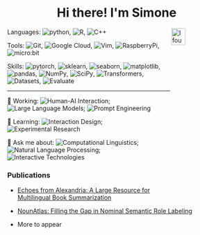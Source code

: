 <h1 align='center'>Hi there! I'm Simone</h1>

<img align='right' src="https://media3.giphy.com/media/kyKuZzsa6bShl3SaHe/giphy.gif" alt='I found out I can turn coffee into code' width=25% height=10%/>

Languages: ![python](https://img.shields.io/badge/python-b?style=flat-square&logo=python&logoColor=AAA&color=36465D), ![R](https://img.shields.io/badge/R-b?style=flat-square&logo=r&logoColor=AAA&color=36465D), ![C++](https://img.shields.io/badge/C++-b?style=flat-square&logo=sql&logoColor=AAA&color=36465D)

Tools: ![Git](https://img.shields.io/badge/git-b?style=flat-square&logo=git&logoColor=AAA&color=36465D), ![Google Cloud](https://img.shields.io/badge/Google_Cloud-b?style=flat-square&logo=googlecloud&logoColor=AAA&color=36465D), ![Vim](https://img.shields.io/badge/Vim-%230A2D62?style=flat-square&logo=vim&logoColor=AAA&color=36465D), ![RaspberryPi](https://img.shields.io/badge/RaspberryPi-%230A2D62?style=flat-square&logo=raspberrypi&logoColor=AAA&color=36465D), ![micro:bit](https://img.shields.io/badge/micro:bit-%230A2D62?style=flat-square&logo=microbit&logoColor=AAA&color=36465D)

Skills: ![pytorch](https://img.shields.io/badge/pytorch-b?style=flat-square&logo=pytorch&logoColor=AAA&color=36465D), ![sklearn](https://img.shields.io/badge/sklearn-b?style=flat-square&logo=scikit-learn&logoColor=AAA&color=36465D), ![seaborn](https://img.shields.io/badge/seaborn-b?style=flat-square&logo=seaborn&logoColor=AAA&color=36465D), ![matplotlib](https://img.shields.io/badge/matplotlib-b?style=flat-square&logo=matplotlib&logoColor=AAA&labelColor=36465D&color=36465D), ![pandas](https://img.shields.io/badge/pandas-b?style=flat-square&logo=pandas&logoColor=AAA&color=36465D), ![NumPy](https://img.shields.io/badge/NumPy-b?style=flat-square&logo=numpy&logoColor=AAA&labelColor=36465D&color=36465D), ![SciPy](https://img.shields.io/badge/SciPy-b?style=flat-square&logo=scipy&logoColor=AAA&labelColor=36465D&color=36465D), ![Transformers](https://img.shields.io/badge/Transformers-%230A2D62?style=flat-square&logo=huggingface&logoColor=AAA&color=36465D), ![Datasets](https://img.shields.io/badge/Datasets-%230A2D62?style=flat-square&logo=huggingface&logoColor=AAA&color=36465D), ![Evaluate](https://img.shields.io/badge/Evaluate-%230A2D62?style=flat-square&logo=huggingface&logoColor=AAA&color=36465D)

-------------------------------------------------------

🔭 Working: ![Human-AI Interaction](https://img.shields.io/badge/Human-AI_Interaction-b?style=flat-square&logoColor=AAA&color=36465D); ![Large Language Models](https://img.shields.io/badge/Large_Language_Models-b?style=flat-square&logoColor=AAA&color=36465D); ![Prompt Engineering](https://img.shields.io/badge/Prompt_Engineering-b?style=flat-square&logoColor=AAA&color=36465D)

🌱 Learning: ![Interaction Design](https://img.shields.io/badge/Interaction_Design-b?style=flat-square&logoColor=AAA&color=36465D); ![Experimental Research](https://img.shields.io/badge/Experimental_Research-b?style=flat-square&logoColor=AAA&color=36465D)

🧐 Ask me about: ![Computational Linguistics](https://img.shields.io/badge/Computational_Linguistics-b?style=flat-square&logoColor=AAA&color=36465D); ![Natural Language Processing](https://img.shields.io/badge/Natural_Language_Processing-b?style=flat-square&logoColor=AAA&color=36465D); ![Interactive Technologies](https://img.shields.io/badge/Interactive_Technologies-b?style=flat-square&logoColor=AAA&color=36465D)

### Publications

- [Echoes from Alexandria: A Large Resource for Multilingual Book Summarization](https://aclanthology.org/2023.findings-acl.54/)

- [NounAtlas: Filling the Gap in Nominal Semantic Role Labeling](https://aclanthology.org/2024.acl-long.857/)

- More to appear 
